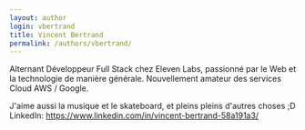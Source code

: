 ```yaml
---
layout: author
login: vbertrand
title: Vincent Bertrand
permalink: /authors/vbertrand/
---
```

Alternant Développeur Full Stack chez Eleven Labs, passionné par le Web et la technologie de manière générale.
Nouvellement amateur des services Cloud AWS / Google. 

J'aime aussi la musique et le skateboard, et pleins pleins d'autres choses ;D 
LinkedIn: https://www.linkedin.com/in/vincent-bertrand-58a191a3/